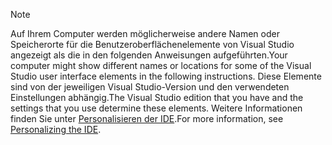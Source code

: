 
> [!NOTE]
> <span data-ttu-id="a841a-101">Auf Ihrem Computer werden möglicherweise andere Namen oder Speicherorte für die Benutzeroberflächenelemente von Visual Studio angezeigt als die in den folgenden Anweisungen aufgeführten.</span><span class="sxs-lookup"><span data-stu-id="a841a-101">Your computer might show different names or locations for some of the Visual Studio user interface elements in the following instructions.</span></span> <span data-ttu-id="a841a-102">Diese Elemente sind von der jeweiligen Visual Studio-Version und den verwendeten Einstellungen abhängig.</span><span class="sxs-lookup"><span data-stu-id="a841a-102">The Visual Studio edition that you have and the settings that you use determine these elements.</span></span> <span data-ttu-id="a841a-103">Weitere Informationen finden Sie unter [Personalisieren der IDE](https://docs.microsoft.com/visualstudio/ide/personalizing-the-visual-studio-ide).</span><span class="sxs-lookup"><span data-stu-id="a841a-103">For more information, see [Personalizing the IDE](https://docs.microsoft.com/visualstudio/ide/personalizing-the-visual-studio-ide).</span></span>